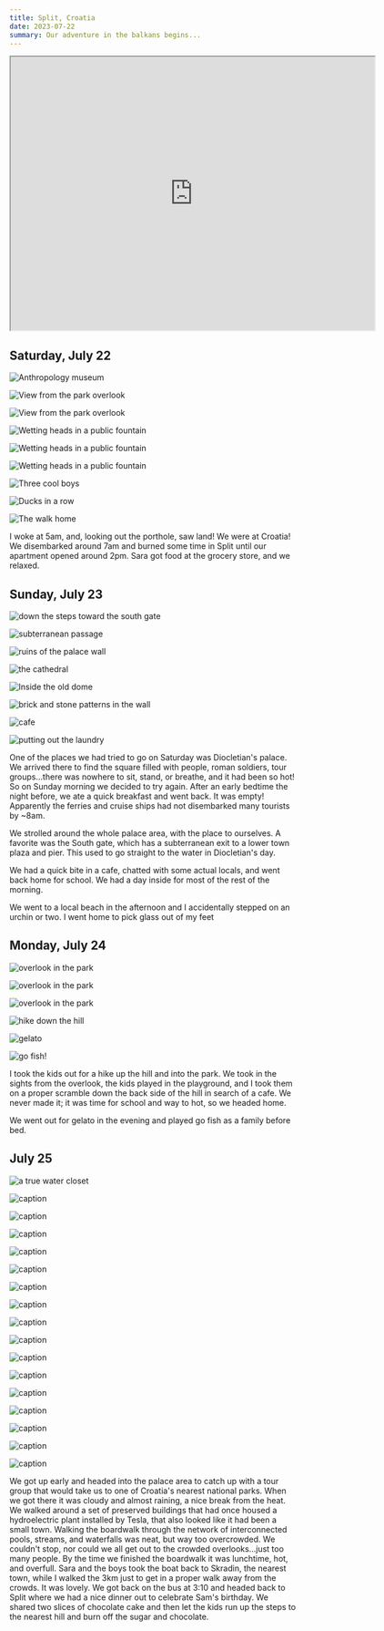 ```yaml
---
title: Split, Croatia
date: 2023-07-22
summary: Our adventure in the balkans begins...
---
```


<iframe src="https://www.google.com/maps/d/u/0/embed?mid=1f-t4wrLjshW73uWtKc_PHqi_AxSdTN8&ehbc=2E312F" width="640" height="480"></iframe>

## Saturday, July 22

![Anthropology museum](/images/travel/PXL_20230722_073334353.jpg)

![View from the park overlook](/images/travel/PXL_20230722_113811833.jpg)

![View from the park overlook](/images/travel/PXL_20230722_115327496.jpg)

![Wetting heads in a public fountain](/images/travel/PXL_20230722_115402767.jpg)

![Wetting heads in a public fountain](/images/travel/PXL_20230722_115444313.NIGHT.jpg)

![Wetting heads in a public fountain](/images/travel/PXL_20230722_115453477.MP.jpg)

![Three cool boys](/images/travel/PXL_20230722_115807935.MP.jpg)

![Ducks in a row](/images/travel/PXL_20230722_120851483.jpg)

![The walk home](/images/travel/PXL_20230722_121137769.jpg)

I woke at 5am, and, looking out the porthole, saw land!  We were at Croatia!  We disembarked around 7am and burned some time in Split until our apartment opened around 2pm.  Sara got food at the grocery store, and we relaxed.

## Sunday, July 23

![down the steps toward the south gate](/images/travel/PXL_20230723_054143016.jpg)

![subterranean passage](/images/travel/PXL_20230723_054237932.jpg)

![ruins of the palace wall](/images/travel/PXL_20230723_054958635.jpg)

![the cathedral](/images/travel/PXL_20230723_055157463.jpg)

![Inside the old dome](/images/travel/PXL_20230723_060240498.jpg)

![brick and stone patterns in the wall](/images/travel/PXL_20230723_060333218.jpg)

![cafe](/images/travel/PXL_20230723_062149447.jpg)

![putting out the laundry](/images/travel/PXL_20230723_145814900.jpg)


One of the places we had tried to go on Saturday was Diocletian's palace.  We arrived there to find the square filled with people, roman soldiers, tour groups...there was nowhere to sit, stand, or breathe, and it had been so hot!
So on Sunday morning we decided to try again.  After an early bedtime the night before, we ate a quick breakfast and went back.  It was empty!  Apparently the ferries and cruise ships had not disembarked many tourists by ~8am.

We strolled around the whole palace area, with the place to ourselves.  A favorite was the South gate, which has a subterranean exit to a lower town plaza and pier.  This used to go straight to the water in Diocletian's day.

We had a quick bite in a cafe, chatted with some actual locals, and went back home for school.  We had a day inside for most of the rest of the morning.

We went to a local beach in the afternoon and I accidentally stepped on an urchin or two.  I went home to pick glass out of my feet

## Monday, July 24

![overlook in the park](/images/travel/PXL_20230724_080222211.jpg)

![overlook in the park](/images/travel/PXL_20230724_080503670.MP.jpg)

![overlook in the park](/images/travel/PXL_20230724_081701092.jpg)

![hike down the hill](/images/travel/PXL_20230724_084026616.MP.jpg)

![gelato](/images/travel/PXL_20230724_163338657.jpg)

![go fish!](/images/travel/PXL_20230724_170254126.MP.jpg)

I took the kids out for a hike up the hill and into the park.  We took in the sights from the overlook, the kids played in the playground, and I took them on a proper scramble down the back side of the hill in search of a cafe.  We never made it; it was time for school and way to hot, so we headed home.

We went out for gelato in the evening and played go fish as a family before bed.

## July 25

![a true water closet](/images/travel/PXL_20230725_082122011.jpg)

![caption](/images/travel/PXL_20230725_084905379.jpg)

![caption](/images/travel/PXL_20230725_091226372.jpg)

![caption](/images/travel/PXL_20230725_091354292.jpg)

![caption](/images/travel/PXL_20230725_092439619.jpg)

![caption](/images/travel/PXL_20230725_092626604.jpg)

![caption](/images/travel/PXL_20230725_093426696.jpg)

![caption](/images/travel/PXL_20230725_093619010.jpg)

![caption](/images/travel/PXL_20230725_094738953.jpg)

![caption](/images/travel/PXL_20230725_100228807.MP.jpg)

![caption](/images/travel/PXL_20230725_110814107.jpg)

![caption](/images/travel/PXL_20230725_111005636.jpg)

![caption](/images/travel/PXL_20230725_111052934.jpg)

![caption](/images/travel/PXL_20230725_115941234.jpg)

![caption](/images/travel/PXL_20230725_163222480.jpg)

![caption](/images/travel/PXL_20230725_170255548.jpg)

![caption](/images/travel/PXL_20230725_173728824.jpg)


We got up early and headed into the palace area to catch up with a tour group that would take us to one of Croatia's nearest national parks.  When we got there it was cloudy and almost raining, a nice break from the heat.  We walked around a set of preserved buildings that had once housed a hydroelectric plant installed by Tesla, that also looked like it had been a small town.  Walking the boardwalk through the network of interconnected pools, streams, and waterfalls was neat, but way too overcrowded.  We couldn't stop, nor could we all get out to the crowded overlooks...just too many people.  By the time we finished the boardwalk it was lunchtime, hot, and overfull.  Sara and the boys took the boat back to Skradin, the nearest town, while I walked the 3km just to get in a proper walk away from the crowds.  It was lovely.  We got back on the bus at 3:10 and headed back to Split where we had a nice dinner out to celebrate Sam's birthday.  We shared two slices of chocolate cake and then let the kids run up the steps to the nearest hill and burn off the sugar and chocolate.
